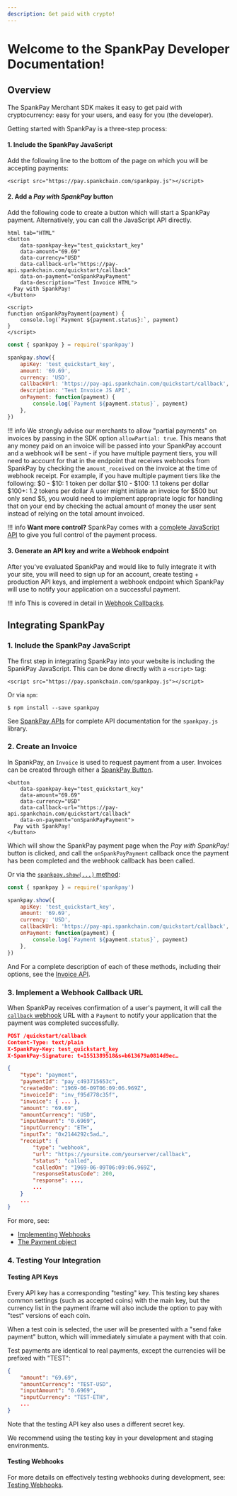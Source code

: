 ```yaml
---
description: Get paid with crypto!
---
```


# Welcome to the SpankPay Developer Documentation!

## Overview

The SpankPay Merchant SDK makes it easy to get paid with cryptocurrency: easy for your users, and easy for you \(the developer\).

Getting started with SpankPay is a three-step process:

#### 1. Include the SpankPay JavaScript

Add the following line to the bottom of the page on which you will be accepting payments:

```markup
<script src="https://pay.spankchain.com/spankpay.js"></script>
```

#### **2. Add a** _**Pay with SpankPay**_ **button**

Add the following code to create a button which will start a SpankPay payment. Alternatively, you can call the JavaScript API directly.


``` 
html tab="HTML" 
<button
    data-spankpay-key="test_quickstart_key"
    data-amount="69.69"
    data-currency="USD"
    data-callback-url="https://pay-api.spankchain.com/quickstart/callback"
    data-on-payment="onSpankPayPayment"
    data-description="Test Invoice HTML">
  Pay with SpankPay!
</button>

<script>
function onSpankPayPayment(payment) {
    console.log(`Payment ${payment.status}:`, payment)
}
</script>
```

``` javascript tab="Javascript API"
const { spankpay } = require('spankpay')

spankpay.show({
    apiKey: 'test_quickstart_key',
    amount: '69.69',
    currency: 'USD',
    callbackUrl: 'https://pay-api.spankchain.com/quickstart/callback',
    description: 'Test Invoice JS API',
    onPayment: function(payment) {
        console.log(`Payment ${payment.status}`, payment)
    },
})
```


!!! info
    We strongly advise our merchants to allow "partial payments" on invoices by passing in the SDK option `allowPartial: true`. This means that any money paid on an invoice will be passed into your SpankPay account and a webhook will be sent - if you have multiple payment tiers, you will need to account for that in the endpoint that receives webhooks from SpankPay by checking the `amount_received` on the invoice at the time of webhook receipt.
For example, if you have multiple payment tiers like the following:
$0 - $10: 1 token per dollar
$10 - $100: 1.1 tokens per dollar
$100+: 1.2 tokens per dollar
A user might initiate an invoice for $500 but only send $5, you would need to implement appropriate logic for handling that on your end by checking the actual
amount of money the user sent instead of relying on the total amount invoiced.


!!! info
    **Want more control?** SpankPay comes with a [complete JavaScript API](api-reference.md) to give you full control of the payment process.

#### 3. Generate an API key and write a Webhook endpoint

After you've evaluated SpankPay and would like to fully integrate it with your site, you will need to sign up for an account, create testing + production API keys, and implement a webhook endpoint which SpankPay will use to notify your application on a successful payment.

!!! info
    This is covered in detail in [Webhook Callbacks](api-reference.md#webhook-callbacks).

## Integrating SpankPay

### 1. Include the SpankPay JavaScript

The first step in integrating SpankPay into your website is including the SpankPay JavaScript. This can be done directly with a `<script>` tag:

```markup
<script src="https://pay.spankchain.com/spankpay.js"></script>
```

Or via `npm`:

```text
$ npm install --save spankpay
```

See [SpankPay APIs](api-reference.md) for complete API documentation for the `spankpay.js` library.

### 2. Create an Invoice

In SpankPay, an `Invoice` is used to request payment from a user. Invoices can be created through either a [SpankPay Button](api-reference.md#creating-a-purchase-with-a-button).

```markup
<button
    data-spankpay-key="test_quickstart_key"
    data-amount="69.69"
    data-currency="USD"
    data-callback-url="https://pay-api.spankchain.com/quickstart/callback"
    data-on-payment="onSpankPayPayment">
  Pay with SpankPay!
</button>
```

Which will show the SpankPay payment page when the _Pay with SpankPay!_ button is clicked, and call the `onSpankPayPayment` callback once the payment has been completed and the webhook callback has been called.

Or via the [`spankpay.show(...)` method](api-reference.md#creating-an-invoice-with-the-spankpay-javascript-api):

```javascript
const { spankpay } = require('spankpay')

spankpay.show({
    apiKey: 'test_quickstart_key',
    amount: '69.69',
    currency: 'USD',
    callbackUrl: 'https://pay-api.spankchain.com/quickstart/callback',
    onPayment: function(payment) {
        console.log(`Payment ${payment.status}`, payment)
    },
})
```

And For a complete description of each of these methods, including their options, see the [Invoice API](api-reference.md#invoice).

### 3. Implement a Webhook Callback URL

When SpankPay receives confirmation of a user's payment, it will call the [`callback` webhook](api-reference.md#webhook-callbacks) URL with a `Payment` to notify your application that the payment was completed successfully.

``` json
POST /quickstart/callback
Content-Type: text/plain
X-SpankPay-Key: test_quickstart_key
X-SpankPay-Signature: t=1551389518&s=b613679a0814d9ec…

{
    "type": "payment",
    "paymentId": "pay_c493715653c",
    "createdOn": "1969-06-09T06:09:06.969Z",
    "invoiceId": "inv_f95d778c35f",
    "invoice": { ... },
    "amount": "69.69",
    "amountCurrency": "USD",
    "inputAmount": "0.6969",
    "inputCurrency": "ETH",
    "inputTx": "0x2144292c5ad…",
    "receipt": {
        "type": "webhook",
        "url": "https://yoursite.com/yourserver/callback",
        "status": "called",
        "calledOn": "1969-06-09T06:09:06.969Z",
        "responseStatusCode": 200,
        "response": ...,
        ...
    }
    ...
}
```

For more, see:

* [Implementing Webhooks](api-reference.md#webhook-callbacks)
* [The Payment object](api-reference.md#payment)

### **4. Testing Your Integration**

#### **Testing API Keys**

Every API key has a corresponding "testing" key. This testing key shares common settings \(such as accepted coins\) with the main key, but the currency list in the payment iframe will also include the option to pay with "test" versions of each coin.

When a test coin is selected, the user will be presented with a "send fake payment" button, which will immediately simulate a payment with that coin.

Test payments are identical to real payments, except the currencies will be prefixed with "TEST":

``` json
{
    "amount": "69.69",
    "amountCurrency": "TEST-USD",
    "inputAmount": "0.6969",
    "inputCurrency": "TEST-ETH",
    ...
}
```

Note that the testing API key also uses a different secret key.

We recommend using the testing key in your development and staging environments.

#### Testing Webhooks

For more details on effectively testing webhooks during development, see: [Testing Webhooks](api-reference.md#testing-webhooks).

#### 



